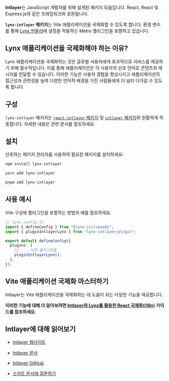 **Intlayer**는 JavaScript 개발자를 위해 설계된 패키지 모음입니다. React, React 및 Express.js와 같은 프레임워크와 호환됩니다.

**`lynx-intlayer` 패키지**는 Vite 애플리케이션을 국제화할 수 있도록 합니다. 환경 변수를 통해 [Lynx 번들러](https://lynxjs.org/index.html)에 설정을 적용하는 Metro 플러그인을 포함하고 있습니다.

## Lynx 애플리케이션을 국제화해야 하는 이유?

Lynx 애플리케이션을 국제화하는 것은 글로벌 사용자에게 효과적으로 서비스를 제공하기 위해 필수적입니다. 이를 통해 애플리케이션은 각 사용자의 선호 언어로 콘텐츠와 메시지를 전달할 수 있습니다. 이러한 기능은 사용자 경험을 향상시키고 애플리케이션의 접근성과 관련성을 높여 다양한 언어적 배경을 가진 사람들에게 더 널리 다가갈 수 있도록 합니다.

## 구성

`lynx-intlayer` 패키지는 [`react-intlayer` 패키지](https://github.com/aymericzip/intlayer/blob/main/docs/ko/packages/react-intlayer/index.md) 및 [`intlayer` 패키지](https://github.com/aymericzip/intlayer/blob/main/docs/ko/packages/intlayer/index.md)와 원활하게 작동합니다. 자세한 내용은 관련 문서를 참조하세요.

## 설치

선호하는 패키지 관리자를 사용하여 필요한 패키지를 설치하세요:

```bash packageManager="npm"
npm install lynx-intlayer
```

```bash packageManager="yarn"
yarn add lynx-intlayer
```

```bash packageManager="pnpm"
pnpm add lynx-intlayer
```

## 사용 예시

Vite 구성에 플러그인을 포함하는 방법의 예를 참조하세요.

```ts
// lynx.config.ts
import { defineConfig } from "@lynx-js/rspeedy";
import { pluginIntlayerLynx } from "lynx-intlayer/plugin";

export default defineConfig({
  plugins: [
    // ... 다른 플러그인들
    pluginIntlayerLynx(),
  ],
});
```

## Vite 애플리케이션 국제화 마스터하기

Intlayer는 Vite 애플리케이션을 국제화하는 데 도움이 되는 다양한 기능을 제공합니다.

**이러한 기능에 대해 더 알아보려면 [Intlayer와 Lynx를 활용한 React 국제화(i18n)](https://github.com/aymericzip/intlayer/blob/main/docs/ko/intlayer_with_lynx+react.md) 가이드를 참조하세요.**

## Intlayer에 대해 읽어보기

- [Intlayer 웹사이트](https://intlayer.org)
- [Intlayer 문서](https://intlayer.org/docs)
- [Intlayer GitHub](https://github.com/aymericzip/intlayer)

- [스마트 문서에 질문하기](https://intlayer.org/docs/chat)
